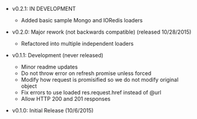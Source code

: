 - v0.2.1: IN DEVELOPMENT
    - Added basic sample Mongo and IORedis loaders

- v0.2.0: Major rework (not backwards compatible) (released 10/28/2015)
    - Refactored into multiple independent loaders

- v0.1.1: Development (never released)
	- Minor readme updates
	- Do not throw error on refresh promise unless forced
	- Modify how request is promisified so we do not modify original object
	- Fix errors to use loaded res.request.href instead of @url
	- Allow HTTP 200 and 201 responses

- v0.1.0: Initial Release (10/6/2015)
